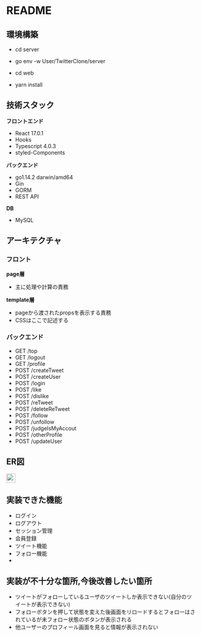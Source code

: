 # README
## 環境構築
- cd server
- go env -w User/TwitterClone/server

- cd web
- yarn install

## 技術スタック
**フロントエンド**
- React 17.0.1
- Hooks
- Typescript 4.0.3
- styled-Components

**バックエンド**
- go1.14.2 darwin/amd64
- Gin
- GORM
- REST API

**DB**
- MySQL

## アーキテクチャ
### フロント
**page層**
- 主に処理や計算の責務

**template層**
- pageから渡されたpropsを表示する責務
- CSSはここで記述する

### バックエンド
- GET    /top                  
- GET    /logout               
- GET    /profile              
- POST   /createTweet          
- POST   /createUser           
- POST   /login                
- POST   /like                 
- POST   /dislike              
- POST   /reTweet              
- POST   /deleteReTweet        
- POST   /follow               
- POST   /unfollow             
- POST   /judgeIsMyAccout      
- POST   /otherProfile         
- POST   /updateUser           

## ER図
<img width="24" alt="スクリーンショット 2021-01-14 23 34 56" src="https://user-images.githubusercontent.com/49260657/104606100-b083bd80-56c2-11eb-8134-a3b5b0366009.png">

## 実装できた機能
- ログイン
- ログアウト
- セッション管理
- 会員登録
- ツイート機能
- フォロー機能
- 

## 実装が不十分な箇所,今後改善したい箇所
- ツイートがフォローしているユーザのツイートしか表示できない(自分のツイートが表示できない)
- フォローボタンを押して状態を変えた後画面をリロードするとフォローはされているが未フォロー状態のボタンが表示される
- 他ユーザーのプロフィール画面を見ると情報が表示されない
